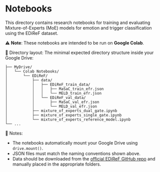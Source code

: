 # Notebooks

This directory contains research notebooks for training and evaluating Mixture-of-Experts (MoE) models for emotion and trigger classification using the EDiReF dataset.

⚠️ **Note**: These notebooks are intended to be run on **Google Colab**.

📁 Directory layout:
The minimal expected directory structure inside your Google Drive:

```
├── MyDrive/
│   └── Colab Notebooks/
│       └── EDiReF/
│           ├── data/
│           │   ├── EDiReF_train_data/
│           │   │   ├── MaSaC_train_efr.json
│           │   │   └── MELD_train_efr.json
│           │   └── EDiReF_val_data/
│           │       ├── MaSaC_val_efr.json
│           │       └── MELD_val_efr.json
│           ├── mixture_of_experts_dual_gate.ipynb
│           ├── mixture_of_experts_single_gate.ipynb
│           └── mixture_of_experts_reference_model.ipynb
└── ...
```

📝 Notes:
- The notebooks automatically mount your Google Drive using `drive.mount()`.
- JSON files must match the naming conventions shown above.
- Data should be downloaded from the [official EDiReF GitHub repo](https://github.com/LCS2-IIITD/EDiReF-SemEval2024) and manually placed in the appropriate folders.